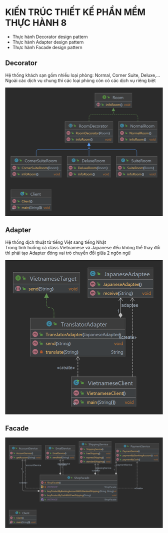 # KIẾN TRÚC THIẾT KẾ PHẦN MỀM THỰC HÀNH 8
* Thực hành Decorator design pattern
* Thực hành Adapter design pattern
* Thực hành Facade design pattern
## Decorator
Hệ thống khách sạn gồm nhiều loại phòng: Normal, Corner Suite, Deluxe,...<br>
Ngoài các dịch vụ chung thì các loại phòng còn có các dịch vụ riêng biệt

![decorator](https://github.com/Minhquanzz1002/KTTKPM_TH8/blob/main/demo/decorator-architecture.png)

## Adapter
Hệ thống dịch thuật từ tiếng Việt sang tiếng Nhật<br>
Trong tình huống cả class Vietnamese và Japanese đều không thể thay đổi thì phải tạo Adapter đóng vai trò chuyển đổi giữa 2 ngôn ngữ

![adapter](https://github.com/Minhquanzz1002/KTTKPM_TH8/blob/main/demo/adapter-architecture.png)

## Facade


![facade](https://github.com/Minhquanzz1002/KTTKPM_TH8/blob/main/demo/facade-architecture.png)

